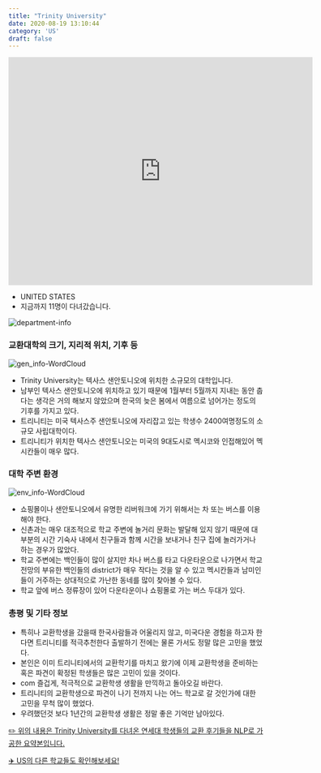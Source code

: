 ```yaml
---
title: "Trinity University"
date: 2020-08-19 13:10:44
category: 'US'
draft: false
---
```


<iframe
width="600"
height="450"
frameborder="0" style="border:0"
src="https://www.google.com/maps/embed/v1/place?key=AIzaSyC9e1AME-pVmWC4hBpFdu5S4dKzyepa3HQ&q=Trinity+University&center=29.4618396,-98.4833121&zoom=14" allowfullscreen>
</iframe>

* UNITED STATES
* 지금까지 11명이 다녀갔습니다. 

![department-info](../plots/US000181.png)
### 교환대학의 크기, 지리적 위치, 기후 등
![gen_info-WordCloud](../univ_wordclouds_okt/gen_info/US000181_gen_info_okt.png)

* Trinity University는 텍사스 샌안토니오에 위치한 소규모의 대학입니다.
* 남부인 텍사스 샌안토니오에 위치하고 있기 때문에 1월부터 5월까지 지내는 동안 춥다는 생각은 거의 해보지 않았으며 한국의 늦은 봄에서 여름으로 넘어가는 정도의 기후를 가지고 있다.
* 트리니티는 미국 텍사스주 샌안토니오에 자리잡고 있는 학생수 2400여명정도의 소규모 사립대학이다.
* 트리니티가 위치한 텍사스 샌안토니오는 미국의 9대도시로 멕시코와 인접해있어 멕시칸들이 매우 많다.


### 대학 주변 환경

![env_info-WordCloud](../univ_wordclouds_okt/env_info/US000181_env_info_okt.png)

* 쇼핑몰이나 샌안토니오에서 유명한 리버워크에 가기 위해서는 차 또는 버스를 이용해야 한다.
* 신촌과는 매우 대조적으로 학교 주변에 놀거리 문화는 발달해 있지 않기 때문에 대부분의 시간 기숙사 내에서 친구들과 함께 시간을 보내거나 친구 집에 놀러가거나 하는 경우가 많았다.
* 학교 주변에는 백인들이 많이 살지만 차나 버스를 타고 다운타운으로 나가면서 학교전망의 부유한 백인들의 district가 매우 작다는 것을 알 수 있고 멕시칸들과 남미인들이 거주하는 상대적으로 가난한 동네를 많이 찾아볼 수 있다.
* 학교 앞에 버스 정류장이 있어 다운타운이나 쇼핑몰로 가는 버스 두대가 있다.


### 총평 및 기타 정보 
* 특히나 교환학생을 갔을때 한국사람들과 어울리지 않고, 미국다운 경험을 하고자 한다면 트리니티를 적극추천한다 출발하기 전에는 물론 가서도 정말 많은 고민을 했었다.
* 본인은 이미 트리니티에서의 교환학기를 마치고 왔기에 이제 교환학생을 준비하는 혹은 파견이 확정된 학생들은 많은 고민이 있을 것이다.
* com 즐겁게, 적극적으로 교환학생 생활을 만끽하고 돌아오길 바란다.
* 트리니티의 교환학생으로 파견이 나기 전까지 나는 어느 학교로 갈 것인가에 대한 고민을 무척 많이 했었다.
* 우려했던것 보다 1년간의 교환학생 생활은 정말 좋은 기억만 남아있다.


[✏️ 위의 내용은 Trinity University를 다녀온 연세대 학생들의 교환 후기들을 NLP로 가공한 요약본입니다.](http://oia.yonsei.ac.kr/partner/expReport.asp?ucode=US000181&bgbn=A)

[✈️ US의 다른 학교들도 확인해보세요!](https://yonsei-exchange.netlify.app/?category=US)
